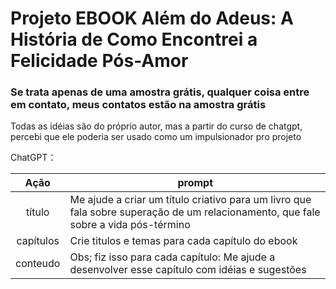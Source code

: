 # Projeto EBOOK Além do Adeus: A História de Como Encontrei a Felicidade Pós-Amor

<h3>Se trata apenas de uma amostra grátis, qualquer coisa entre em contato, meus contatos estão na amostra grátis</h3>
<p>Todas as idéias são do próprio autor, mas a partir do curso de chatgpt, percebi que ele poderia ser usado como um impulsionador pro projeto</p>


ChatGPT：

|   Ação    | prompt                                                                                                                  |
| :------:  | ------------------------------------------------------------------------------------------------------------------------|
|  título   | Me ajude a criar um título criativo para um livro que fala sobre superação de um relacionamento, que fale sobre a vida pós-término |
| capítulos | Crie titulos e temas para cada capítulo do ebook                                                                        |
|  conteudo | Obs; fiz isso para cada capítulo: Me ajude a desenvolver esse capítulo com idéias e sugestões                           |